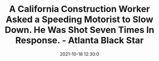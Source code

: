 ---
"title": "A California Construction Worker Asked a Speeding Motorist to Slow Down. He Was Shot Seven Times In Response. - Atlanta Black Star"
"date": "2021-10-18 12:30:0"
"feed_name": "GOOGLENEWSCONSTRUCTION"
"feed_website": "https://news.google.com/search?q=construction%2Bincident&hl=en-US&gl=US&ceid=US:en"
"feed_rss": "https://news.google.com/rss/search?q=construction%2Bincident&hl=en-US&gl=US&ceid=US:en"
"link": "https://atlantablackstar.com/2021/10/18/a-california-construction-worker-asked-a-speeding-motorist-to-slow-down-he-was-shot-seven-times-in-response/"
"source": "{'href': 'https://atlantablackstar.com', 'title': 'Atlanta Black Star'}"
"file": "_posts/2021-1-1-efea985568159077b30a2722950d1570f99037c1.md"
"accident": "1"
"drilling": "0"
"represented_by": "0"
"dead": "0"
"injured": "1"
"arrested": "0"
"place": "california"
"where": "construction site"
"causes": "gunshot"
"place_uri": "http://en.wikipedia.org/wiki/California"
---